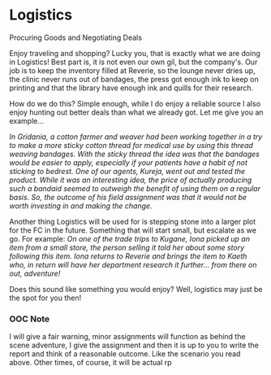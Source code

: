 <div id="title">
  <h1>Logistics</h1>
  <p>Procuring Goods and Negotiating Deals</p>
</div>
Enjoy traveling and shopping? Lucky you, that is exactly what we are doing in Logistics! Best part is, it is not even our own gil, but the company's.
Our job is to keep the inventory filled at Reverie, so the lounge never dries up, the clinic never runs out of bandages, the press got enough ink to keep on printing and that the library have enough ink and quills for their research.

How do we do this?  Simple enough, while I do enjoy a reliable source I also enjoy hunting out better deals than what we already got. Let me give you an example…

_In Gridania, a cotton farmer and weaver had been working together in a try to make a more sticky cotton thread for medical use by using this thread weaving bandages. With the sticky thread the idea was that the bandages would be easier to apply, especially if your patients have a habit of not sticking to bedrest. 
One of our agents, Kureja, went out and tested the product. While it was an interesting idea, the price of actually producing such a bandaid seemed to outweigh the benefit of using them on a regular basis. So, the outcome of his field assignment was that it would not be worth investing in and making the change._

Another thing Logistics will be used for is stepping stone into a larger plot for the FC in the future. Something that will start small, but escalate as we go. For example:
_On one of the trade trips to Kugane, Iona picked up an item from a small store, the person selling it told her about some story following this item. Iona returns to Reverie and brings the item to Kaeth who, in return will have her department research it further… from there on out, adventure!_

Does this sound like something you would enjoy? Well, logistics may just be the spot for you then! 

### OOC Note
I will give a fair warning, minor assignments will function as behind the scene adventure, I give the assignment and then it is up to you to write the report and think of a reasonable outcome. Like the scenario you read above. Other times, of course, it will be actual rp

